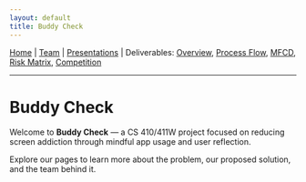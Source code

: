 ```yaml
---
layout: default
title: Buddy Check
---
```


[Home](index.md) | [Team](team.md) | [Presentations](presentations.md) | Deliverables:
[Overview](deliverables-overview.md), [Process Flow](deliverables-process-flow.md), [MFCD](deliverables-mfcd.md), [Risk Matrix](deliverables-risk-matrix.md), [Competition](deliverables-competition.md)


---

# Buddy Check

Welcome to **Buddy Check** — a CS 410/411W project focused on reducing screen addiction through mindful app usage and user reflection.

Explore our pages to learn more about the problem, our proposed solution, and the team behind it.
